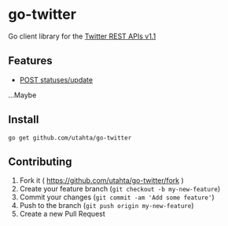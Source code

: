 # go-twitter

Go client library for the [Twitter REST APIs v1.1](https://dev.twitter.com/rest/public)

## Features

- [POST statuses/update](https://dev.twitter.com/rest/reference/post/statuses/update)

...Maybe

## Install

```
go get github.com/utahta/go-twitter
```

## Contributing

1. Fork it ( https://github.com/utahta/go-twitter/fork )
2. Create your feature branch (`git checkout -b my-new-feature`)
3. Commit your changes (`git commit -am 'Add some feature'`)
4. Push to the branch (`git push origin my-new-feature`)
5. Create a new Pull Request
